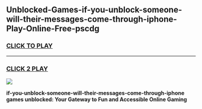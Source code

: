 
## Unblocked-Games-if-you-unblock-someone-will-their-messages-come-through-iphone-Play-Online-Free-pscdg
<h3>
<a href="https://premium76.site?title=if-you-unblock-someone-will-their-messages-come-through-iphone&ref=26A">CLICK TO PLAY</a></h3>
<hr>

<h3>
<a href="https://premium76.site?title=if-you-unblock-someone-will-their-messages-come-through-iphone&ref=26A">CLICK 2 PLAY</a>
  
</h3>

<a href="https://premium76.site?title=if-you-unblock-someone-will-their-messages-come-through-iphone&ref=26A"><img src="https://clearcache.store/games.png"></a>


**if-you-unblock-someone-will-their-messages-come-through-iphone games unblocked: Your Gateway to Fun and Accessible Online Gaming**

